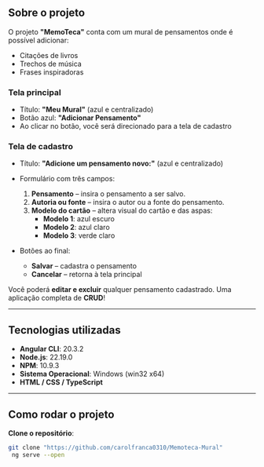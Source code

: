 ## Sobre o projeto

O projeto **"MemoTeca"** conta com um mural de pensamentos onde é possível adicionar:

- Citações de livros
- Trechos de música
- Frases inspiradoras

### Tela principal

- Título: **"Meu Mural"** (azul e centralizado)
- Botão azul: **"Adicionar Pensamento"**
- Ao clicar no botão, você será direcionado para a tela de cadastro

### Tela de cadastro

- Título: **"Adicione um pensamento novo:"** (azul e centralizado)
- Formulário com três campos:
  1. **Pensamento** – insira o pensamento a ser salvo.
  2. **Autoria ou fonte** – insira o autor ou a fonte do pensamento.
  3. **Modelo do cartão** – altera visual do cartão e das aspas:
     - **Modelo 1**: azul escuro
     - **Modelo 2**: azul claro
     - **Modelo 3**: verde claro

- Botões ao final:
  - **Salvar** – cadastra o pensamento
  - **Cancelar** – retorna à tela principal

Você poderá **editar e excluir** qualquer pensamento cadastrado. Uma aplicação completa de **CRUD**!

---

## Tecnologias utilizadas

- **Angular CLI**: 20.3.2  
- **Node.js**: 22.19.0  
- **NPM**: 10.9.3  
- **Sistema Operacional**: Windows (win32 x64)  
- **HTML / CSS / TypeScript**

---

## Como rodar o projeto

 **Clone o repositório**:  
   ```bash
   git clone "https://github.com/carolfranca0310/Memoteca-Mural"
    ng serve --open
   ```